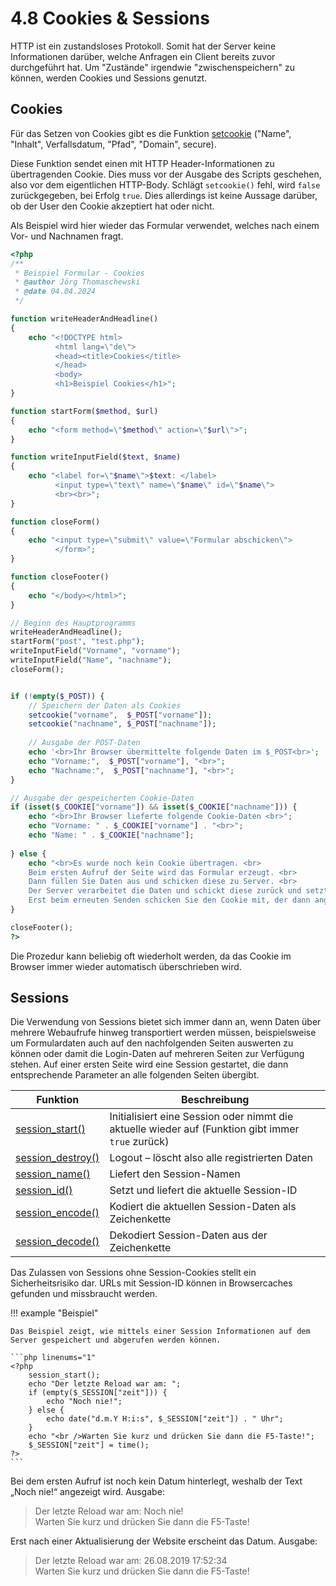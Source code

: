 # 4.8 Cookies & Sessions

HTTP ist ein zustandsloses Protokoll. Somit hat der Server keine Informationen darüber, welche Anfragen ein Client bereits zuvor durchgeführt hat. Um "Zustände" irgendwie "zwischenspeichern" zu können, werden Cookies und Sessions genutzt.

## Cookies

Für das Setzen von Cookies gibt es die Funktion [setcookie](http://php.net/manual/de/function.setcookie.php) ("Name", "Inhalt",  Verfallsdatum, "Pfad", "Domain",  secure).

Diese Funktion sendet einen mit HTTP Header-Informationen zu übertragenden Cookie. Dies muss vor der Ausgabe des Scripts geschehen, also vor dem eigentlichen HTTP-Body.
Schlägt `setcookie()` fehl, wird `false` zurückgegeben, bei Erfolg `true`. Dies allerdings ist keine Aussage darüber, ob der User den Cookie akzeptiert hat oder nicht.

Als Beispiel wird hier wieder das Formular verwendet, welches nach einem Vor- und Nachnamen fragt.

```php linenums="1"
<?php
/**
 * Beispiel Formular - Cookies
 * @author Jörg Thomaschewski
 * @date 04.04.2024
 */

function writeHeaderAndHeadline()
{
    echo "<!DOCTYPE html>
          <html lang=\"de\">
          <head><title>Cookies</title>
          </head>
          <body>
          <h1>Beispiel Cookies</h1>";
}

function startForm($method, $url)
{
    echo "<form method=\"$method\" action=\"$url\">";
}

function writeInputField($text, $name)
{
    echo "<label for=\"$name\">$text: </label>
          <input type=\"text\" name=\"$name\" id=\"$name\">
          <br><br>";
}

function closeForm()
{
    echo "<input type=\"submit\" value=\"Formular abschicken\">
          </form>";
}

function closeFooter()
{
    echo "</body></html>";
}

// Beginn des Hauptprogramms
writeHeaderAndHeadline();
startForm("post", "test.php");
writeInputField("Vorname", "vorname");
writeInputField("Name", "nachname");
closeForm();


if (!empty($_POST)) {
    // Speichern der Daten als Cookies
    setcookie("vorname",  $_POST["vorname"]);
    setcookie("nachname", $_POST["nachname"]);
    
	// Ausgabe der POST-Daten	
	echo '<br>Ihr Browser übermittelte folgende Daten im $_POST<br>';
	echo "Vorname:",  $_POST["vorname"], "<br>";
	echo "Nachname:",  $_POST["nachname"], "<br>";
}

// Ausgabe der gespeicherten Cookie-Daten
if (isset($_COOKIE["vorname"]) && isset($_COOKIE["nachname"])) {
	echo "<br>Ihr Browser lieferte folgende Cookie-Daten <br>";
	echo "Vorname: " . $_COOKIE["vorname"] . "<br>";
	echo "Name: " . $_COOKIE["nachname"];
   
} else {
	echo "<br>Es wurde noch kein Cookie übertragen. <br>
	Beim ersten Aufruf der Seite wird das Formular erzeugt. <br>
	Dann füllen Sie Daten aus und schicken diese zu Server. <br>
	Der Server verarbeitet die Daten und schickt diese zurück und setzt einen Cookie. <br>
	Erst beim erneuten Senden schicken Sie den Cookie mit, der dann angezeigt wird. <br>";	
} 

closeFooter();
?>
```

Die Prozedur kann beliebig oft wiederholt werden, da das Cookie im Browser immer wieder automatisch überschrieben wird. 

## Sessions

Die Verwendung von Sessions bietet sich immer dann an, wenn Daten über mehrere Webaufrufe hinweg transportiert werden müssen, beispielsweise um Formulardaten auch auf den nachfolgenden Seiten auswerten zu können oder damit die Login-Daten auf mehreren Seiten zur Verfügung stehen. Auf einer ersten Seite wird eine Session gestartet, die dann entsprechende Parameter an alle folgenden Seiten übergibt.

| Funktion                                                     | Beschreibung                                                                      |
|--------------------------------------------------------------|-----------------------------------------------------------------------------------|
| [session_start()](https://www.php.net/manual/de/function.session-start.php) | Initialisiert eine Session oder nimmt die aktuelle wieder auf (Funktion gibt immer `true` zurück) |
| [session_destroy()](https://www.php.net/manual/de/function.session-destroy.php) | Logout – löscht also alle registrierten Daten                                    |
| [session_name()](https://www.php.net/manual/de/function.session-name.php)     | Liefert den Session-Namen                                                         |
| [session_id()](https://www.php.net/manual/de/function.session-id.php)         | Setzt und liefert die aktuelle Session-ID                                         |
| [session_encode()](https://www.php.net/manual/de/function.session-encode.php) | Kodiert die aktuellen Session-Daten als Zeichenkette                              |
| [session_decode()](https://www.php.net/manual/de/function.session-decode.php) | Dekodiert Session-Daten aus der Zeichenkette                                      |

Das Zulassen von Sessions ohne Session-Cookies stellt ein Sicherheitsrisiko dar. URLs mit Session-ID können in Browsercaches gefunden und missbraucht werden.

!!! example "Beispiel"

    Das Beispiel zeigt, wie mittels einer Session Informationen auf dem Server gespeichert und abgerufen werden können.

    ```php linenums="1"
    <?php
        session_start();
        echo "Der letzte Reload war am: ";
        if (empty($_SESSION["zeit"])) {
            echo "Noch nie!";
        } else {
            echo date("d.m.Y H:i:s", $_SESSION["zeit"]) . " Uhr";
        }
        echo "<br />Warten Sie kurz und drücken Sie dann die F5-Taste!";
        $_SESSION["zeit"] = time();
    ?>
    ```
    
Bei dem ersten Aufruf ist noch kein Datum hinterlegt, weshalb der Text „Noch nie!“ angezeigt wird. Ausgabe:

> Der letzte Reload war am: Noch nie!  
> Warten Sie kurz und drücken Sie dann die F5-Taste!

Erst nach einer Aktualisierung der Website erscheint das Datum. Ausgabe:

> Der letzte Reload war am: 26.08.2019 17:52:34  
> Warten Sie kurz und drücken Sie dann die F5-Taste!
